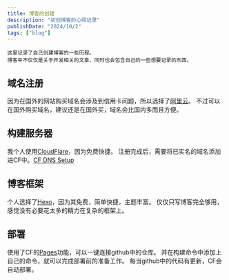 ```yaml
---
title: 博客的创建
description: "初创博客的心得记录"
publishDate: "2024/10/2"
tags: ["blog"]
---
```


    这里记录了自己创建博客的一些历程。
    博客中不仅仅是关于开发相关的文章，同时也会包含自己的一些想要记录的东西。

## 域名注册

因为在国外的网站购买域名会涉及到信用卡问题，所以选择了[阿里云](https://wanwang.aliyun.com/domain/tld#.com)。
不过可以在国外购买域名，建议还是在国外买，域名会比国内多而且方便。

## 构建服务器

我个人使用[CloudFlare](https://dash.cloudflare.com/)，因为免费快捷。
注册完成后，需要将已实名的域名添加进CF中。[CF DNS Setup](https://developers.cloudflare.com/dns/zone-setups/full-setup/setup/#review-dns-records) 

## 博客框架

个人选择了[Hexo](https://hexo.io/zh-cn/docs/)，因为其免费，简单快捷，主题丰富。
仅仅只写博客完全够用，感觉没有必要花太多的精力在复杂的框架上。

## 部署

使用了CF的[Pages](https://developers.cloudflare.com/pages/get-started/git-integration/)功能，可以一键连接github中的仓库。
并在构建命令中添加上自己的命令，就可以完成部署前的准备工作。
每当github中的代码有更新，CF会自动部署。
